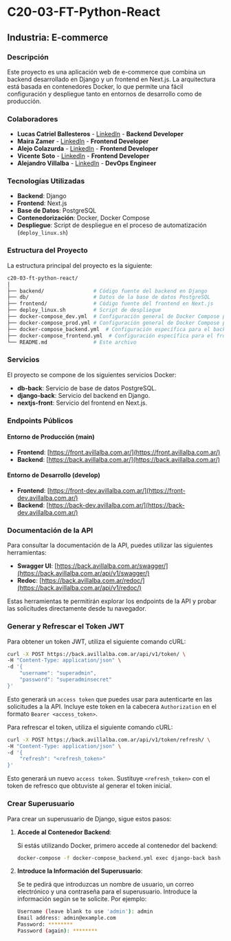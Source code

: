 # C20-03-FT-Python-React

## Industria: E-commerce

### Descripción

Este proyecto es una aplicación web de e-commerce que combina un backend desarrollado en Django y un frontend en Next.js. La arquitectura está basada en contenedores Docker, lo que permite una fácil configuración y despliegue tanto en entornos de desarrollo como de producción.

### Colaboradores

- **Lucas Catriel Ballesteros** - [LinkedIn](https://www.linkedin.com/) - **Backend Developer**
- **Maira Zamer** - [LinkedIn](https://www.linkedin.com/in/maira-zamer/) - **Frontend Developer**
- **Alejo Colazurda** - [LinkedIn](https://www.linkedin.com/in/alejo-colazurda/) - **Frontend Developer**
- **Vicente Soto** - [LinkedIn](https://www.linkedin.com/in/vicentesotoarriagada/) - **Frontend Developer**
- **Alejandro Villalba** - [LinkedIn](https://www.linkedin.com/in/avillalba96/) - **DevOps Engineer**

### Tecnologías Utilizadas

- **Backend**: Django
- **Frontend**: Next.js
- **Base de Datos**: PostgreSQL
- **Contenedorización**: Docker, Docker Compose
- **Despliegue**: Script de despliegue en el proceso de automatización (`deploy_linux.sh`)

### Estructura del Proyecto

La estructura principal del proyecto es la siguiente:

```bash
c20-03-ft-python-react/
│
├── backend/                # Código fuente del backend en Django
├── db/                     # Datos de la base de datos PostgreSQL
├── frontend/               # Código fuente del frontend en Next.js
├── deploy_linux.sh         # Script de despliegue
├── docker-compose_dev.yml  # Configuración general de Docker Compose para la aplicación completa de Desarrollo
├── docker-compose_prod.yml # Configuración general de Docker Compose para la aplicación completa de Producción
├── docker-compose_backend.yml  # Configuración específica para el backend y base de datos
├── docker-compose_frontend.yml  # Configuración específica para el frontend
└── README.md               # Este archivo
```

### Servicios

El proyecto se compone de los siguientes servicios Docker:

- **db-back**: Servicio de base de datos PostgreSQL.
- **django-back**: Servicio del backend en Django.
- **nextjs-front**: Servicio del frontend en Next.js.

### Endpoints Públicos

#### Entorno de Producción (main)

- **Frontend**: [https://front.avillalba.com.ar/](https://front.avillalba.com.ar/)
- **Backend**: [https://back.avillalba.com.ar/](https://back.avillalba.com.ar/)

#### Entorno de Desarrollo (develop)

- **Frontend**: [https://front-dev.avillalba.com.ar/](https://front-dev.avillalba.com.ar/)
- **Backend**: [https://back-dev.avillalba.com.ar/](https://back-dev.avillalba.com.ar/)

### Documentación de la API

Para consultar la documentación de la API, puedes utilizar las siguientes herramientas:

- **Swagger UI**: [https://back.avillalba.com.ar/swagger/](https://back.avillalba.com.ar/api/v1/swagger/)
- **Redoc**: [https://back.avillalba.com.ar/redoc/](https://back.avillalba.com.ar/api/v1/redoc/)

Estas herramientas te permitirán explorar los endpoints de la API y probar las solicitudes directamente desde tu navegador.

### Generar y Refrescar el Token JWT

Para obtener un token JWT, utiliza el siguiente comando cURL:

```bash
curl -X POST https://back.avillalba.com.ar/api/v1/token/ \
-H "Content-Type: application/json" \
-d '{
    "username": "superadmin",
    "password": "superadminsecret"
}'
```

Esto generará un `access token` que puedes usar para autenticarte en las solicitudes a la API. Incluye este token en la cabecera `Authorization` en el formato `Bearer <access_token>`.

Para refrescar el token, utiliza el siguiente comando cURL:

```bash
curl -X POST https://back.avillalba.com.ar/api/v1/token/refresh/ \
-H "Content-Type: application/json" \
-d '{
    "refresh": "<refresh_token>"
}'
```

Esto generará un nuevo `access token`. Sustituye `<refresh_token>` con el token de refresco que obtuviste al generar el token inicial.

### Crear Superusuario

Para crear un superusuario de Django, sigue estos pasos:

1. **Accede al Contenedor Backend**:

   Si estás utilizando Docker, primero accede al contenedor del backend:

   ```bash
   docker-compose -f docker-compose_backend.yml exec django-back bash -c "python manage.py createsuperuser"
   ```

2. **Introduce la Información del Superusuario**:

   Se te pedirá que introduzcas un nombre de usuario, un correo electrónico y una contraseña para el superusuario. Introduce la información según se te solicite. Por ejemplo:

    ```bash
   Username (leave blank to use 'admin'): admin
   Email address: admin@example.com
   Password: ********
   Password (again): ********
   ```
